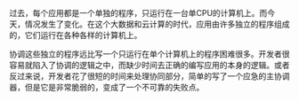过去，每个应用都是一个单独的程序，只运行在一台单CPU的计算机上。而今天，情况发生了变化。在这个大数据和云计算的时代，应用由许多独立的程序组成的，它们运行在各种各样的计算机上。

协调这些独立的程序远比写一个只运行在单个计算机上的程序困难很多。开发者很容易就陷入了协调的逻辑之中，而缺少时间去正确的编写应用的本身的逻辑。或者反过来说，开发者花了很短的时间来处理协同部分，简单的写了一个应急的主协调器，但是它是非常脆弱的，变成了一个不可靠的失败点。

